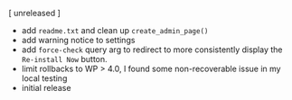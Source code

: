 [ unreleased ]
* add `readme.txt` and clean up `create_admin_page()`
* add warning notice to settings
* add `force-check` query arg to redirect to more consistently display the `Re-install Now` button.
* limit rollbacks to WP > 4.0, I found some non-recoverable issue in my local testing
* initial release
